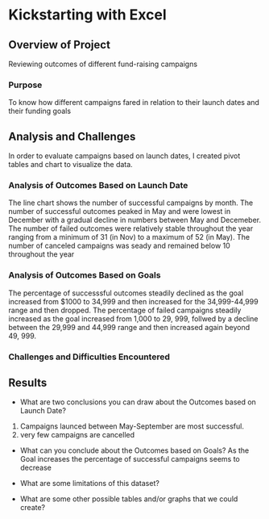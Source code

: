# Kickstarting with Excel

## Overview of Project
Reviewing outcomes of different fund-raising campaigns
### Purpose
To know how different campaigns fared in relation to their launch dates and their funding goals
## Analysis and Challenges
In order to evaluate campaigns based on launch dates, I created pivot tables and chart to visualize the data. 
### Analysis of Outcomes Based on Launch Date
The line chart shows the number of successful campaigns by month. The number of successful outcomes peaked in May and were lowest in December with a gradual decline in numbers between May and Decemeber. The number of failed outcomes were relatively stable throughout the year ranging from a minimum of 31 (in Nov) to a maximum of  52 (in May). The number of canceled campaigns was seady and remained below 10 throughout the year 
### Analysis of Outcomes Based on Goals
The percentage of successsful outcomes steadily declined as the goal increased from $1000 to 34,999 and then increased for the 34,999-44,999 range and then dropped. The percentage of failed campaigns steadily increased as the goal increased from 1,000 to 29, 999, follwed by a decline between the 29,999 and 44,999 range and then increased again beyond 49, 999. 
### Challenges and Difficulties Encountered

## Results

- What are two conclusions you can draw about the Outcomes based on Launch Date?
1) Campaigns launced between May-September are most successful. 
2) very few campaigns are cancelled
- What can you conclude about the Outcomes based on Goals?
As the Goal increases the percentage of successful campaigns seems to decrease
- What are some limitations of this dataset?

- What are some other possible tables and/or graphs that we could create?
